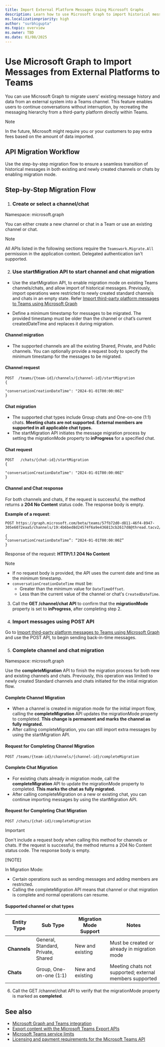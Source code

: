 ```yaml
---
title: Import External Platform Messages Using Microsoft Graphs
description: Learn how to use Microsoft Graph to import historical messages and data from all third-party platforms to Teams.
ms.localizationpriority: high
author: "surbhigupta"
ms.topic: overview
ms.owner: TBD
ms.date: 01/08/2025
---
```


# Use Microsoft Graph to Import Messages from External Platforms to Teams

You can use Microsoft Graph to migrate users' existing message history and data from an external system into a Teams channel. This feature enables users to continue conversations without interruption, by recreating the messaging hierarchy from a third-party platform directly within Teams.

> [!NOTE]
> In the future, Microsoft might require you or your customers to pay extra fees based on the amount of data imported.

## API Migration Workflow

Use the step-by-step migration flow to ensure a seamless transition of historical messages in both existing and newly created channels or chats by enabling migration mode.

## Step-by-Step Migration Flow

1. ### Create or select a channel/chat

Namespace: microsoft.graph

You can either create a new channel or chat in a Team or use an existing channel or chat.

> [!NOTE]
> All APIs listed in the following sections require the `Teamswork.Migrate.All` permission in the application context. Delegated authentication isn't supported.

2. ### Use startMigration API to start channel and chat migration

* Use the startMigration API, to enable migration mode on existing Teams channels/chats, and allow import of historical messages. Previously, import operations were restricted to newly created standard channels and chats in an empty state. Refer [Import third-party platform messages to Teams using Microsoft Graph](import-external-messages-to-teams.md)

* Define a minimum timestamp for messages to be migrated. The provided timestamp must be older than the channel or chat’s current createdDateTime and replaces it during migration.

#### Channel migration

* The supported channels are all the existing Shared, Private, and Public channels. You can optionally provide a request body to specify the minimum timestamp for the messages to be migrated.

#### Channel request

```HTTP
POST  /teams/{team-id}/channels/{channel-id}/startMigration
{
  
"conversationCreationDateTime": "2024-01-01T00:00:00Z"
}
```

#### Chat migration

* The supported chat types include Group chats and One-on-one (1:1) chats. **Meeting chats are not supported. External members are supported in all applicable chat types.**
* The startMigration API initiates the message migration process by setting the migrationMode property to **inProgress** for a specified chat.

#### Chat request

```HTTP
POST   /chats/{chat-id}/startMigration 
{
   
"conversationCreationDateTime": "2024-01-01T00:00:00Z"
}
```

#### Channel and Chat response

For both channels and chats, if the request is successful, the method returns a **204 No Content** status code. The response body is empty.

**Example of a request**:

```HTTP
POST https://graph.microsoft.com/beta/teams/57fb72d0-d811-46f4-8947-305e6072eaa5/channels/19:4b6bed8d24574f6a9e436813cb2617d8@thread.tacv2/startMigration 

{ 
“conversationCreationDateTime”: “2024-01-01T00:00:00Z” 
} 
```

Response of the request:
**HTTP/1.1 204 No Content**

> [!NOTE]
>
> * If no request body is provided, the API uses the current date and time as the minimum timestamp.
> * `conversationCreationDateTime` must be:
>   * Greater than the minimum value for `DateTimeOffset`.
>   * Less than the current value of the channel or chat's `CreatedDateTime`.

3. Call the **GET /channel/chat API** to confirm that the **migrationMode** property is set to **inProgress**, after completing step 2.

4. ### Import messages using POST API

Go to [Import third-party platform messages to Teams using Microsoft Graph](import-external-messages-to-teams.md) and use the POST API, to begin sending back-in-time messages.

5. ### Complete channel and chat migration

Namespace: microsoft.graph

Use the **completeMigration** API to finish the migration process for both new and existing channels and chats. Previously, this operation was limited to newly created Standard channels and chats initiated for the initial migration flow.

#### Complete Channel Migration

* When a channel is created in migration mode for the initial import flow, calling the **completeMigration** API updates the migrationMode property to completed. **This change is permanent and marks the channel as fully migrated.**
* After calling completeMigration, you can still import extra messages by using the startMigration API.

#### Request for Completing Channel Migration

```HTTP
POST /teams/{team-id}/channels/{channel-id}/completeMigration 
```

#### Complete Chat Migration

* For existing chats already in migration mode, call the **completeMigration** API to update the migrationMode property to completed. **This marks the chat as fully migrated.**
* After calling completeMigration on a new or existing chat, you can continue importing messages by using the startMigration API.

#### Request for Completing Chat Migration

```HTTP
POST /chats/{chat-id}/completeMigration 
```

> [!IMPORTANT]
> Don't include a request body when calling this method for channels or chats. If the request is successful, the method returns a 204 No Content status code. The response body is empty.
>
> [!NOTE]
>
> In Migration Mode:
>
> * Certain operations such as sending messages and adding members are restricted.
> * Calling the completeMigration API means that channel or chat migration is complete and normal operations can resume.

#### Supported channel or chat types

|Entity Type |Sub Type  |Migration Mode Support |Notes|
|---------|---------|---------|---------|
|**Channels**   |  General, Standard, Private, Shared   | New and existing  |  Must be created or already in migration mode    |
|**Chats**    |   Group, One-on-one (1:1)   | New and existing  | Meeting chats not supported; external members supported        |

6. Call the GET /channel/chat API to verify that the migrationMode property is marked as **completed**.

## See also

* [Microsoft Graph and Teams integration](/graph/teams-concept-overview)
* [Export content with the Microsoft Teams Export APIs](/microsoftteams/export-teams-content)
* [Microsoft Teams service limits](/graph/throttling-limits#microsoft-teams-service-limits)
* [Licensing and payment requirements for the Microsoft Teams API](/graph/teams-licenses)
